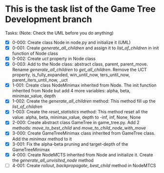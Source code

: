 # This is the task list of the Game Tree Development branch

Tasks: (Note: Check the UML before you do anything)

- [x] 0-000: Create class Node in node.py and initialize it (UML)
- [x] 0-001: Create *generate_all_children* and assign it to *list_of_children* in init function of Node class
- [x] 0-002: Create *uct* property in Node class
- [x] 0-003: Add to the Node class: abstract class, parent, parent_move. Rename *generate_all_children* to *get_all_children*. Remove the UCT property, is_fully_expanded, win_until_now, ters_until_now, parent_iters_until_now, _uct
- [x] 1-001: Create class NodeMinimax inherited from Node. The init function inherited from Node but add 4 more variables: alpha, beta, minimax_value, depth
- [x] 1-002: Create the *generate_all_children* method: This method fill up the *list_of_children*
- [x] 1-003: Create the *reset_statistics* method: This method reset all the value: alpha, beta, minimax_value, depth to -inf, inf, None, None
- [x] 2-000: Create abstract class GameTree in game_tree.py. Add 2 methods: *move_to_best_child* and *move_to_child_node_with_move*
- [x] 3-000: Create GameTreeMinimax class inherited from GameTree class. Add the *minimax* method to it
- [x] 3-001: Fix the alpha-beta pruning and target-depth of the GameTreeMinimax
- [x] 4-000: Create NodeMCTS inherited from Node and initialize it. Create the *generate_all_unvisited_node* method
- [ ] 4-001: Create *rollout*, *backpropagate*, *best_child* method in NodeMTCS
